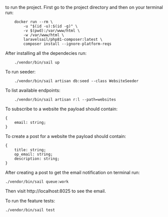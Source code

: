 to run the project. First go to the project directory and then on your terminal run:

```
    docker run --rm \
        -u "$(id -u):$(id -g)" \
        -v $(pwd):/var/www/html \
        -w /var/www/html \
        laravelsail/php81-composer:latest \
        composer install --ignore-platform-reqs
```

After installing all the dependecies run:

```
    ./vendor/bin/sail up
```

To run seeder:

```
    ./vendor/bin/sail artisan db:seed --class WebsiteSeeder
```

To list available endpoints:

```
    ./vendor/bin/sail artisan r:l --path=websites
```

To subscribe to a website the payload should contain:

```
{
    email: string;
}
```

To create a post for a website the payload should contain:

```
{
    title: string;
    op_email: string;
    description: string;
}
```

After creating a post to get the email notification on terminal run:

```
./vendor/bin/sail queue:work
```

Then visit http://localhost:8025 to see the email.

To run the feature tests:

```
./vendor/bin/sail test
```
